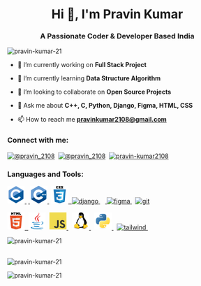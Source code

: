 <h1 align="center">Hi 👋, I'm Pravin Kumar</h1>
<h3 align="center">A Passionate Coder & Developer Based India</h3>

<p align="left"> <img src="https://komarev.com/ghpvc/?username=pravin-kumar-21&label=Profile%20views&color=0e75b6&style=flat" alt="pravin-kumar-21" /> </p>


- 🔭 I’m currently working on **Full Stack Project**

- 🌱 I’m currently learning **Data Structure Algorithm**

- 👯 I’m looking to collaborate on **Open Source Projects**

- 💬 Ask me about **C++, C, Python, Django, Figma, HTML, CSS**

- 📫 How to reach me **pravinkumar2108@gmail.com**

<h3 align="left">Connect with me:</h3>
<p align="left">
<a href="https://dev.to/@pravin_2108" target="blank"><img align="center" src="https://raw.githubusercontent.com/rahuldkjain/github-profile-readme-generator/master/src/images/icons/Social/devto.svg" alt="@pravin_2108" height="30" width="40" /></a>&nbsp;
<a href="https://twitter.com/@pravin_2108" target="blank"><img align="center" src="https://raw.githubusercontent.com/rahuldkjain/github-profile-readme-generator/master/src/images/icons/Social/twitter.svg" alt="@pravin_2108" height="30" width="40" /></a>&nbsp;
<a href="https://linkedin.com/in/pravin-kumar2108" target="blank"><img align="center" src="https://raw.githubusercontent.com/rahuldkjain/github-profile-readme-generator/master/src/images/icons/Social/linked-in-alt.svg" alt="pravin-kumar2108" height="30" width="40" /></a>&nbsp;
</p>

<h3 align="left">Languages and Tools:</h3>
<p align="left"> <a href="https://www.cprogramming.com/" target="_blank" rel="noreferrer"> <img src="https://raw.githubusercontent.com/devicons/devicon/master/icons/c/c-original.svg" alt="c" width="40" height="40"/> </a>&nbsp;<a href="https://www.w3schools.com/cpp/" target="_blank" rel="noreferrer"> <img src="https://raw.githubusercontent.com/devicons/devicon/master/icons/cplusplus/cplusplus-original.svg" alt="cplusplus" width="40" height="40"/>&nbsp;</a> <a href="https://www.w3schools.com/css/" target="_blank" rel="noreferrer"> <img src="https://raw.githubusercontent.com/devicons/devicon/master/icons/css3/css3-original-wordmark.svg" alt="css3" width="40" height="40"/>&nbsp; </a> <a href="https://www.djangoproject.com/" target="_blank" rel="noreferrer"> <img src="https://cdn.worldvectorlogo.com/logos/django.svg" alt="django" width="40" height="40"/> </a>&nbsp; &nbsp;<a href="https://www.figma.com/" target="_blank" rel="noreferrer"> <img src="https://www.vectorlogo.zone/logos/figma/figma-icon.svg" alt="figma" width="40" height="40"/> </a>&nbsp; <a href="https://git-scm.com/" target="_blank" rel="noreferrer"> <img src="https://www.vectorlogo.zone/logos/git-scm/git-scm-icon.svg" alt="git" width="40" height="40"/> </a><br><br> <a href="https://www.w3.org/html/" target="_blank" rel="noreferrer"> <img src="https://raw.githubusercontent.com/devicons/devicon/master/icons/html5/html5-original-wordmark.svg" alt="html5" width="40" height="40"/>&nbsp; </a> <a href="https://www.java.com" target="_blank" rel="noreferrer"> <img src="https://raw.githubusercontent.com/devicons/devicon/master/icons/java/java-original.svg" alt="java" width="40" height="40"/></a>&nbsp; <a href="https://developer.mozilla.org/en-US/docs/Web/JavaScript" target="_blank" rel="noreferrer"> <img src="https://raw.githubusercontent.com/devicons/devicon/master/icons/javascript/javascript-original.svg" alt="javascript" width="40" height="40"/> </a>&nbsp; <a href="https://www.linux.org/" target="_blank" rel="noreferrer"> <img src="https://raw.githubusercontent.com/devicons/devicon/master/icons/linux/linux-original.svg" alt="linux" width="40" height="40"/> </a>&nbsp; <a href="https://www.python.org" target="_blank" rel="noreferrer"> <img src="https://raw.githubusercontent.com/devicons/devicon/master/icons/python/python-original.svg" alt="python" width="40" height="40"/> </a>&nbsp; <a href="https://tailwindcss.com/" target="_blank" rel="noreferrer"> <img src="https://www.vectorlogo.zone/logos/tailwindcss/tailwindcss-icon.svg" alt="tailwind" width="40" height="40"/> </a>&nbsp; </p>

<p><img align="left" src="https://github-readme-stats.vercel.app/api/top-langs?username=pravin-kumar-21&show_icons=true&locale=en&layout=compact" alt="pravin-kumar-21" /></p><br>

<p><br><img align="left" src="https://github-readme-stats.vercel.app/api?username=pravin-kumar-21&show_icons=true&locale=en" alt="pravin-kumar-21" /></p>

<p><br><img align="left" src="https://github-readme-streak-stats.herokuapp.com/?user=pravin-kumar-21&" alt="pravin-kumar-21" /></p>
